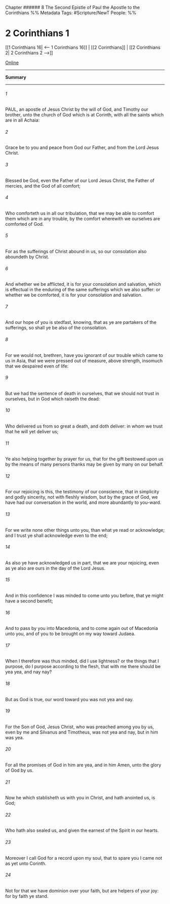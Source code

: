 Chapter ###### 8
The Second Epistle of Paul the Apostle to the Corinthians
%% Metadata
Tags: #Scripture/NewT
People: 
%%
# 2 Corinthians 1
[[1 Corinthians 16| <-- 1 Corinthians 16]] | [[2 Corinthians]] | [[2 Corinthians 2| 2 Corinthians 2 -->]]

[Online](https://churchofjesuschrist.org/study/scriptures/nt/2-cor/1?lang=eng)

---
__Summary__



---
###### 1
PAUL, an apostle of Jesus Christ by the will of God, and Timothy our brother, unto the church of God which is at Corinth, with all the saints which are in all Achaia:
###### 2
Grace be to you and peace from God our Father, and from the Lord Jesus Christ.
###### 3
Blessed be God, even the Father of our Lord Jesus Christ, the Father of mercies, and the God of all comfort;
###### 4
Who comforteth us in all our tribulation, that we may be able to comfort them which are in any trouble, by the comfort wherewith we ourselves are comforted of God.
###### 5
For as the sufferings of Christ abound in us, so our consolation also aboundeth by Christ.
###### 6
And whether we be afflicted, it is for your consolation and salvation, which is effectual in the enduring of the same sufferings which we also suffer: or whether we be comforted, it is for your consolation and salvation.
###### 7
And our hope of you is stedfast, knowing, that as ye are partakers of the sufferings, so shall ye be also of the consolation.
###### 8
For we would not, brethren, have you ignorant of our trouble which came to us in Asia, that we were pressed out of measure, above strength, insomuch that we despaired even of life:
###### 9
But we had the sentence of death in ourselves, that we should not trust in ourselves, but in God which raiseth the dead:
###### 10
Who delivered us from so great a death, and doth deliver: in whom we trust that he will yet deliver us;
###### 11
Ye also helping together by prayer for us, that for the gift bestowed upon us by the means of many persons thanks may be given by many on our behalf.
###### 12
For our rejoicing is this, the testimony of our conscience, that in simplicity and godly sincerity, not with fleshly wisdom, but by the grace of God, we have had our conversation in the world, and more abundantly to you-ward.
###### 13
For we write none other things unto you, than what ye read or acknowledge; and I trust ye shall acknowledge even to the end;
###### 14
As also ye have acknowledged us in part, that we are your rejoicing, even as ye also are ours in the day of the Lord Jesus.
###### 15
And in this confidence I was minded to come unto you before, that ye might have a second benefit;
###### 16
And to pass by you into Macedonia, and to come again out of Macedonia unto you, and of you to be brought on my way toward Judaea.
###### 17
When I therefore was thus minded, did I use lightness? or the things that I purpose, do I purpose according to the flesh, that with me there should be yea yea, and nay nay?
###### 18
But as God is true, our word toward you was not yea and nay.
###### 19
For the Son of God, Jesus Christ, who was preached among you by us, even by me and Silvanus and Timotheus, was not yea and nay, but in him was yea.
###### 20
For all the promises of God in him are yea, and in him Amen, unto the glory of God by us.
###### 21
Now he which stablisheth us with you in Christ, and hath anointed us, is God;
###### 22
Who hath also sealed us, and given the earnest of the Spirit in our hearts.
###### 23
Moreover I call God for a record upon my soul, that to spare you I came not as yet unto Corinth.
###### 24
Not for that we have dominion over your faith, but are helpers of your joy: for by faith ye stand.



